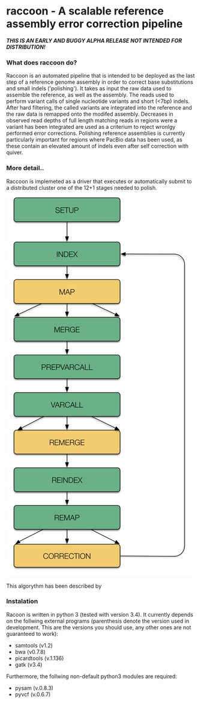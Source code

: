 # raccoon - A scalable reference assembly error correction pipeline

***THIS IS AN EARLY AND BUGGY ALPHA RELEASE NOT INTENDED FOR DISTRIBUTION!***

### What does raccoon do?

Raccoon is an automated pipeline that is intended to be deployed as the last step of a reference genome assembly in order to correct base substitutions and small indels ('polishing'). It takes as input the raw data used to assemble the reference, as well as the assembly. The reads used to perform variant calls of single nucleotide variants and short (<7bp) indels. After hard filtering, the called variants are integrated into the reference and the raw data is remapped onto the modifed assembly. Decreases in observed read depths of full length matching reads in regions were a variant has been integrated are used as a criterium to reject wronlgy performed error corrections. Polishing reference assemblies is currently particularly important for regions where PacBio data has been used, as these contain an elevated amount of indels even after self correction with quiver. 

### More detail..

Raccoon is implemeted as a driver that executes or automatically submit to a distributed cluster one of the 12+1 stages needed to polish. 
![alt tag](./pics/raccoon-scheme.png)


This algorythm has been described by 

### Instalation

Racoon is written in python 3 (tested with version 3.4). It currently depends on the follwing external programs (parenthesis denote the version used in development. This are the versions you should use, any other ones are not guaranteed to work):

- samtools (v1.2)
- bwa (v0.7.8)
- picardtools (v.1.136)
- gatk (v3.4)

Furthermore, the follwing non-default python3 modules are required:

- pysam (v.0.8.3)
- pyvcf (v.0.6.7)

